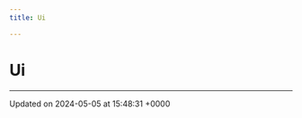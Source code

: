 ```yaml
---
title: Ui

---
```


# Ui








-------------------------------

Updated on 2024-05-05 at 15:48:31 +0000